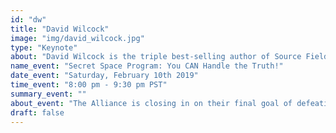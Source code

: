 ```yaml
---
id: "dw"
title: "David Wilcock"
image: "img/david_wilcock.jpg"
type: "Keynote"
about: "David Wilcock is the triple best-selling author of Source Field, Synchronicity Key and The Ascension Mysteries. His groundbreaking investigations into ancient civilizations, consciousness science, new physics and conspiracy analysis have earned him the trust of multiple high-level insiders who have passed along a wealth of information about the Alliance—a group working to free us from financial and spiritual tyranny."
name_event: "Secret Space Program: You CAN Handle the Truth!"
date_event: "Saturday, February 10th 2019"
time_event: "8:00 pm - 9:30 pm PST"
summary_event: ""
about_event: "The Alliance is closing in on their final goal of defeating the Cabal and sending many key conspirators off to prison. However, even the Alliance has felt we are “not ready” for a full disclosure. Instead, they are pushing for a “Partial Disclosure,” where we still learn some very amazing things but the full truth could be withheld for 20, 50, even 100 years. However, we already have a very good idea of what that suppressed “full truth” will be! Join David Wilcock in this tour-de-force presentation, where we come face-to-face with the intel he has gathered from multiple insiders working within the Secret Space Program, including his 10-year associate Emery Smith, who very recently came forward. Emery claims to have autopsied some three thousand different types of extraterrestrial humanlike species, and his information has electrified the UFO community with new revelations."
draft: false
---
```


